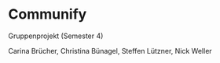 # Communify
Gruppenprojekt (Semester 4)

Carina Brücher,
Christina Bünagel,
Steffen Lützner,
Nick Weller

